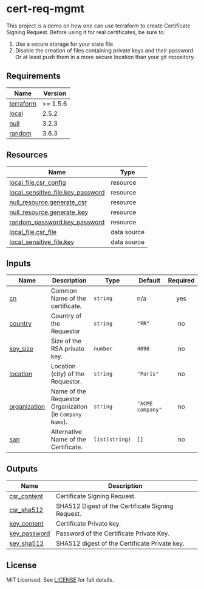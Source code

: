 # cert-req-mgmt

This project is a demo on how one can use terraform to create Certificate Signing Request.
Before using it for real certificates, be sure to:

1. Use a secure storage for your state file
2. Disable the creation of files containing private keys and their password. Or at least push them in a more secure location than your git repository.

<!-- BEGIN_TF_DOCS -->
## Requirements

| Name | Version |
|------|---------|
| <a name="requirement_terraform"></a> [terraform](#requirement_terraform) | >= 1.5.6 |
| <a name="requirement_local"></a> [local](#requirement_local) | 2.5.2 |
| <a name="requirement_null"></a> [null](#requirement_null) | 3.2.3 |
| <a name="requirement_random"></a> [random](#requirement_random) | 3.6.3 |

## Resources

| Name | Type |
|------|------|
| [local_file.csr_config](https://registry.terraform.io/providers/hashicorp/local/2.5.2/docs/resources/file) | resource |
| [local_sensitive_file.key_password](https://registry.terraform.io/providers/hashicorp/local/2.5.2/docs/resources/sensitive_file) | resource |
| [null_resource.generate_csr](https://registry.terraform.io/providers/hashicorp/null/3.2.3/docs/resources/resource) | resource |
| [null_resource.generate_key](https://registry.terraform.io/providers/hashicorp/null/3.2.3/docs/resources/resource) | resource |
| [random_password.key_password](https://registry.terraform.io/providers/hashicorp/random/3.6.3/docs/resources/password) | resource |
| [local_file.csr_file](https://registry.terraform.io/providers/hashicorp/local/2.5.2/docs/data-sources/file) | data source |
| [local_sensitive_file.key](https://registry.terraform.io/providers/hashicorp/local/2.5.2/docs/data-sources/sensitive_file) | data source |

## Inputs

| Name | Description | Type | Default | Required |
|------|-------------|------|---------|:--------:|
| <a name="input_cn"></a> [cn](#input_cn) | Common Name of the certificate. | `string` | n/a | yes |
| <a name="input_country"></a> [country](#input_country) | Country of the Requestor | `string` | `"FR"` | no |
| <a name="input_key_size"></a> [key_size](#input_key_size) | Size of the RSA private key. | `number` | `4096` | no |
| <a name="input_location"></a> [location](#input_location) | Location (city) of the Requestor. | `string` | `"Paris"` | no |
| <a name="input_organization"></a> [organization](#input_organization) | Name of the Requestor Organization (ie `Company Name`). | `string` | `"ACME company"` | no |
| <a name="input_san"></a> [san](#input_san) | Alternative Name of the Certificate. | `list(string)` | `[]` | no |

## Outputs

| Name | Description |
|------|-------------|
| <a name="output_csr_content"></a> [csr_content](#output_csr_content) | Certificate Signing Request. |
| <a name="output_csr_sha512"></a> [csr_sha512](#output_csr_sha512) | SHA512 Digest of the Certificate Signing Request. |
| <a name="output_key_content"></a> [key_content](#output_key_content) | Certificate Private key. |
| <a name="output_key_password"></a> [key_password](#output_key_password) | Password of the Certificate Private Key. |
| <a name="output_key_sha512"></a> [key_sha512](#output_key_sha512) | SHA512 digest of the Certificate Private key. |
<!-- END_TF_DOCS -->

## License

MIT Licensed. See [LICENSE](https://github.com/benoit-garcia/cert-req-mgmt/tree/main/LICENSE) for full details.

